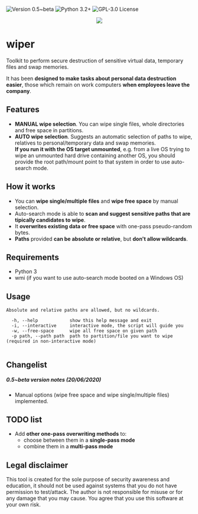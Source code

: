 ![[Version 0.5~beta](https://github.com/R3nt0n)](http://img.shields.io/badge/version-v0.5~beta-orange.svg)
![[Python 3.2+](https://github.com/R3nt0n)](http://img.shields.io/badge/python-3.2+-blue.svg)
![[GPL-3.0 License](https://github.com/R3nt0n)](https://img.shields.io/badge/license-GPL%203.0-brightgreen.svg)

<p align="center"><img src="https://github.com/R3nt0n/wiper/blob/master/img/wiper-0.5.gif" /></p>

# wiper
Toolkit to perform secure destruction of sensitive virtual data, temporary files and swap memories.

It has been **designed to make tasks about personal data destruction easier**, those which remain on work computers **when employees leave the company**.

## Features
+ **MANUAL wipe selection**. You can wipe single files, whole directories and free space in partitions.
+ **AUTO wipe selection**. Suggests an automatic selection of paths to wipe, relatives to personal/temporary data and swap memories.  
**If you run it with the OS target unmounted**, e.g. from a live OS trying to wipe an 
unmounted hard drive containing another OS, you should provide the root path/mount point to that system in order to use auto-search mode.

## How it works
+ You can **wipe single/multiple files** and **wipe free space** by manual selection.
+ Auto-search mode is able to **scan and suggest sensitive paths that are tipically candidates to wipe**.
+ It **overwrites existing data or free space** with one-pass pseudo-random bytes.
+ **Paths** provided **can be absolute or relative**, but **don't allow wildcards**.

## Requirements
+ Python 3
+ wmi (if you want to use auto-search mode booted on a Windows OS)

## Usage
```
Absolute and relative paths are allowed, but no wildcards.

  -h, --help            show this help message and exit
  -i, --interactive     interactive mode, the script will guide you
  -w, --free-space      wipe all free space on given path
  -p path, --path path  path to partition/file you want to wipe (required in non-interactive mode)


``` 

## Changelist
##### 0.5~beta version notes (20/06/2020)
+ Manual options (wipe free space and wipe single/multiple files) implemented.


## TODO list
+ Add **other one-pass overwriting methods** to:
    + choose between them in a **single-pass mode**
    + combine them in a **multi-pass mode**


## Legal disclaimer
This tool is created for the sole purpose of security awareness and education, it should not be used against systems that you do not have permission to test/attack. The author is not responsible for misuse or for any damage that you may cause. You agree that you use this software at your own risk.